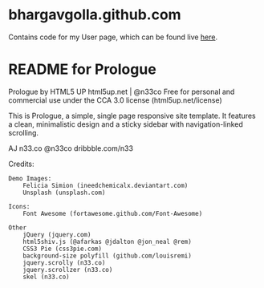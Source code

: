 # bhargavgolla.github.com

Contains code for my User page, which can be found live [here](http://bhargavgolla.com/).

# README for Prologue
Prologue by HTML5 UP
html5up.net | @n33co
Free for personal and commercial use under the CCA 3.0 license (html5up.net/license)


This is Prologue, a simple, single page responsive site template. It features a
clean, minimalistic design and a sticky sidebar with navigation-linked scrolling.

AJ
n33.co @n33co dribbble.com/n33


Credits:

	Demo Images:
		Felicia Simion (ineedchemicalx.deviantart.com)
		Unsplash (unsplash.com)
		
	Icons:
		Font Awesome (fortawesome.github.com/Font-Awesome)

	Other
		jQuery (jquery.com)
		html5shiv.js (@afarkas @jdalton @jon_neal @rem)
		CSS3 Pie (css3pie.com)
		background-size polyfill (github.com/louisremi)
		jquery.scrolly (n33.co)
		jquery.scrollzer (n33.co)
		skel (n33.co)
